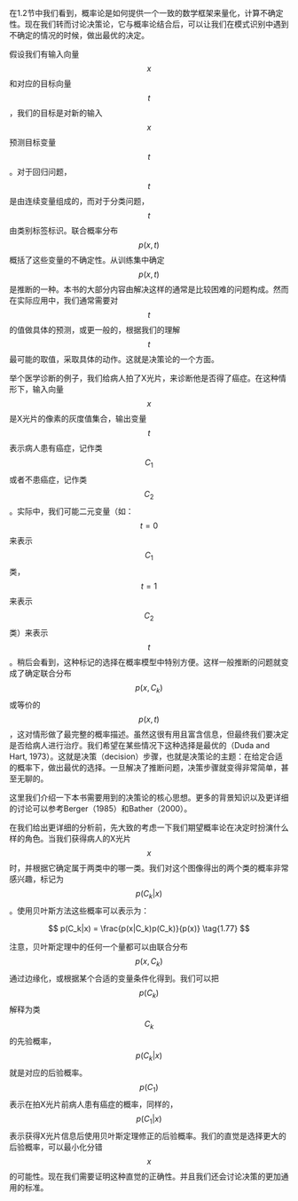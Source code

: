 在1.2节中我们看到，概率论是如何提供一个一致的数学框架来量化，计算不确定性。现在我们转而讨论决策论，它与概率论结合后，可以让我们在模式识别中遇到不确定的情况的时候，做出最优的决定。    

假设我们有输入向量$$ x $$和对应的目标向量$$ t $$，我们的目标是对新的输入$$ x $$预测目标变量$$ t $$。对于回归问题，$$ t $$是由连续变量组成的，而对于分类问题，$$ t $$由类别标签标识。联合概率分布$$ p(x, t) $$概括了这些变量的不确定性。从训练集中确定$$ p(x, t) $$是推断的一种。本书的大部分内容由解决这样的通常是比较困难的问题构成。然而在实际应用中，我们通常需要对$$ t $$的值做具体的预测，或更一般的，根据我们的理解$$ t
$$最可能的取值，采取具体的动作。这就是决策论的一个方面。    

举个医学诊断的例子，我们给病人拍了X光片，来诊断他是否得了癌症。在这种情形下，输入向量$$ x $$是X光片的像素的灰度值集合，输出变量$$ t $$表示病人患有癌症，记作类$$ C_1 $$或者不患癌症，记作类$$ C_2 $$。实际中，我们可能二元变量（如：$$ t = 0 $$来表示$$ C_1 $$类，$$ t = 1 $$来表示$$ C_2 $$类）来表示$$ t $$。稍后会看到，这种标记的选择在概率模型中特别方便。这样一般推断的问题就变成了确定联合分布$$ p(x, C_k) $$或等价的$$ p(x, t)
$$，这对情形做了最完整的概率描述。虽然这很有用且富含信息，但最终我们要决定是否给病人进行治疗。我们希望在某些情况下这种选择是最优的（Duda and Hart, 1973）。这就是决策（decision）步骤，也就是决策论的主题：在给定合适的概率下，做出最优的选择。一旦解决了推断问题，决策步骤就变得非常简单，甚至无聊的。     

这里我们介绍一下本书需要用到的决策论的核心思想。更多的背景知识以及更详细的讨论可以参考Berger（1985）和Bather（2000）。    

在我们给出更详细的分析前，先大致的考虑一下我们期望概率论在决定时扮演什么样的角色。当我们获得病人的X光片$$ x $$时，并根据它确定属于两类中的哪一类。我们对这个图像得出的两个类的概率非常感兴趣，标记为$$ p(C_k|x) $$。使用贝叶斯方法这些概率可以表示为：    

$$
p(C_k|x) = \frac{p(x|C_k)p(C_k)}{p(x)} \tag{1.77}
$$    

注意，贝叶斯定理中的任何一个量都可以由联合分布$$ p(x, C_k) $$通过边缘化，或根据某个合适的变量条件化得到。我们可以把$$ p(C_k) $$解释为类$$ C_k $$的先验概率，$$ p(C_k|x) $$就是对应的后验概率。$$ p(C_1) $$表示在拍X光片前病人患有癌症的概率，同样的，$$ p(C_1|x) $$表示获得X光片信息后使用贝叶斯定理修正的后验概率。我们的直觉是选择更大的后验概率，可以最小化分错$$ x $$的可能性。现在我们需要证明这种直觉的正确性。并且我们还会讨论决策的更加通用的标准。    


